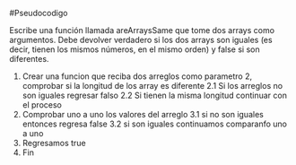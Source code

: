 #Pseudocodigo

Escribe una función llamada areArraysSame que tome dos arrays como argumentos. Debe devolver verdadero si los dos arrays son iguales (es decir, tienen los mismos números, en el mismo orden) y false si son diferentes.

1. Crear una funcion que reciba dos arreglos como parametro
2, comprobar si la longitud de los array es diferente
	2.1 Si los arreglos no son iguales regresar falso
	2.2 Si tienen la misma longitud continuar con el proceso
3. Comprobar uno a uno los valores del arreglo
	3.1 si no son iguales entonces regresa false
	3.2 si son iguales continuamos comparanfo uno a uno
4. Regresamos true
5. Fin
